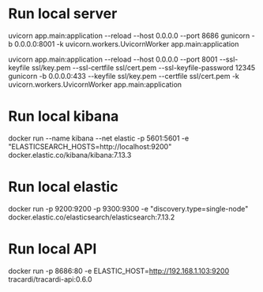 # Run local server

uvicorn app.main:application --reload --host 0.0.0.0 --port 8686
gunicorn -b 0.0.0.0:8001 -k uvicorn.workers.UvicornWorker app.main:application

uvicorn app.main:application --reload --host 0.0.0.0 --port 8001 --ssl-keyfile ssl/key.pem --ssl-certfile ssl/cert.pem  --ssl-keyfile-password 12345
gunicorn -b 0.0.0.0:433 --keyfile ssl/key.pem --certfile ssl/cert.pem -k uvicorn.workers.UvicornWorker app.main:application

# Run local kibana
docker run --name kibana --net elastic -p 5601:5601 -e "ELASTICSEARCH_HOSTS=http://localhost:9200" docker.elastic.co/kibana/kibana:7.13.3

# Run local elastic
docker run -p 9200:9200 -p 9300:9300 -e "discovery.type=single-node" docker.elastic.co/elasticsearch/elasticsearch:7.13.2

# Run local API
docker run -p 8686:80 -e ELASTIC_HOST=http://192.168.1.103:9200 tracardi/tracardi-api:0.6.0